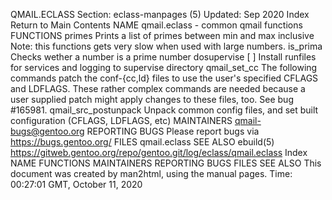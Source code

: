QMAIL.ECLASS
Section: eclass-manpages (5)
Updated: Sep 2020
Index Return to Main Contents
NAME
qmail.eclass - common qmail functions
FUNCTIONS
primes <min> <max>
Prints a list of primes between min and max inclusive Note: this functions gets very slow when used with large numbers.
is_prima <number>
Checks wether a number is a prime number
dosupervise <service> [<runfile> <logfile>]
Install runfiles for services and logging to supervise directory
qmail_set_cc
The following commands patch the conf-{cc,ld} files to use the user's specified CFLAGS and LDFLAGS. These rather complex commands are needed because a user supplied patch might apply changes to these files, too. See bug #165981.
qmail_src_postunpack
Unpack common config files, and set built configuration (CFLAGS, LDFLAGS, etc)
MAINTAINERS
qmail-bugs@gentoo.org
REPORTING BUGS
Please report bugs via https://bugs.gentoo.org/
FILES
qmail.eclass
SEE ALSO
ebuild(5)
https://gitweb.gentoo.org/repo/gentoo.git/log/eclass/qmail.eclass
Index
NAME
FUNCTIONS
MAINTAINERS
REPORTING BUGS
FILES
SEE ALSO
This document was created by man2html, using the manual pages.
Time: 00:27:01 GMT, October 11, 2020
